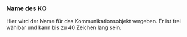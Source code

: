 ﻿### Name des KO

Hier wird der Name für das Kommunikationsobjekt vergeben. Er ist frei wählbar und kann bis zu 40 Zeichen lang sein.

